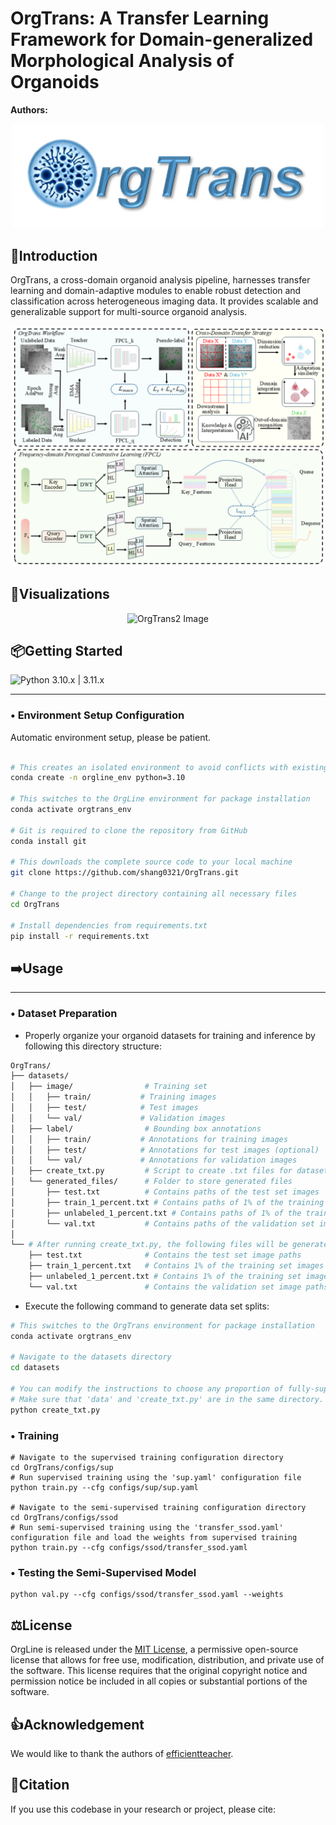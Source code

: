 # OrgTrans: A Transfer Learning Framework for Domain-generalized Morphological Analysis of Organoids

**Authors:**  

<div align="center">
  <img src="https://github.com/shang0321/OrgTrans/raw/master/assets/orgtrans1.png" alt="orgtrans1 Image" width="500"/>
</div>


## 📝Introduction

OrgTrans, a cross-domain organoid analysis pipeline, harnesses transfer learning and domain-adaptive modules to enable robust detection and classification across heterogeneous imaging data. It provides scalable and generalizable support for multi-source organoid analysis.

<div align="center">
  <img src="https://github.com/shang0321/OrgTrans/raw/master/assets/OrgTrans3.png" alt="OrgTrans3 Image" width="500"/>
</div>

## 🧪Visualizations

<div align="center">
  <img src="https://github.com/shang0321/OrgTrans/raw/master/assets/OrgTrans2.png" alt="OrgTrans2 Image" width="500"/>
</div>

## 📦Getting Started

<img src="https://img.shields.io/badge/python-3.10.x%20|%203.11.x-blueviolet" alt="Python 3.10.x | 3.11.x">

---

### • Environment Setup Configuration

Automatic environment setup, please be patient.

```bash

# This creates an isolated environment to avoid conflicts with existing packages
conda create -n orgline_env python=3.10

# This switches to the OrgLine environment for package installation
conda activate orgtrans_env

# Git is required to clone the repository from GitHub
conda install git

# This downloads the complete source code to your local machine
git clone https://github.com/shang0321/OrgTrans.git

# Change to the project directory containing all necessary files
cd OrgTrans

# Install dependencies from requirements.txt
pip install -r requirements.txt
```



## ➡️Usage

---
### • Dataset Preparation

- Properly organize your organoid datasets for training and inference by following this directory structure:

```bash
OrgTrans/
├── datasets/
│   ├── image/                # Training set
│   │   ├── train/           # Training images
│   │   ├── test/            # Test images
│   │   └── val/             # Validation images
│   ├── label/                # Bounding box annotations
│   │   ├── train/           # Annotations for training images
│   │   ├── test/            # Annotations for test images (optional)
│   │   └── val/             # Annotations for validation images
│   ├── create_txt.py         # Script to create .txt files for dataset
│   └── generated_files/      # Folder to store generated files
│       ├── test.txt          # Contains paths of the test set images
│       ├── train_1_percent.txt # Contains paths of 1% of the training set (fully-supervised)
│       ├── unlabeled_1_percent.txt # Contains paths of 1% of the training set (unlabeled)
│       └── val.txt           # Contains paths of the validation set images
│
└── # After running create_txt.py, the following files will be generated:
    ├── test.txt              # Contains the test set image paths
    ├── train_1_percent.txt   # Contains 1% of the training set images (fully-supervised)
    ├── unlabeled_1_percent.txt # Contains 1% of the training set images (unlabeled)
    └── val.txt               # Contains the validation set image paths
```

- Execute the following command to generate data set splits:

```bash
# This switches to the OrgTrans environment for package installation
conda activate orgtrans_env

# Navigate to the datasets directory
cd datasets

# You can modify the instructions to choose any proportion of fully-supervised labels, such as 1%, 5%, or any other value. Here’s how you can update it:
# Make sure that 'data' and 'create_txt.py' are in the same directory.
python create_txt.py
```



### • Training

```shell script
# Navigate to the supervised training configuration directory
cd OrgTrans/configs/sup
# Run supervised training using the 'sup.yaml' configuration file
python train.py --cfg configs/sup/sup.yaml

# Navigate to the semi-supervised training configuration directory
cd OrgTrans/configs/ssod
# Run semi-supervised training using the 'transfer_ssod.yaml' configuration file and load the weights from supervised training
python train.py --cfg configs/ssod/transfer_ssod.yaml
```

### • Testing the Semi-Supervised Model

```shell script
python val.py --cfg configs/ssod/transfer_ssod.yaml --weights 
```



## ⚖️License

OrgLine is released under the [MIT License](MIT-License.txt), a permissive open-source license that allows for free use, modification, distribution, and private use of the software. This license requires that the original copyright notice and permission notice be included in all copies or substantial portions of the software.



## 👍Acknowledgement

We would like to thank the authors of [efficientteacher](https://github.com/AlibabaResearch/efficientteacher).



## 📃Citation

If you use this codebase in your research or project, please cite:

